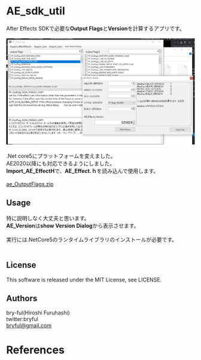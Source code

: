 ﻿# AE_sdk_util
After Effects SDKで必要な**Output Flags**と**Version**を計算するアプリです。<br>
<br>
![ae_OutputFlags](AE_OutputFlags.png)<br>
<br>
.Net core5にプラットフォームを変えました。<br>
AE2020以降にも対応できるようにしました。<br>
**Import_AE_EffectH**で、**AE_Effect.ｈ**を読み込んで使用します。<br>
<br>
[ae_OutputFlags.zip](https://bit.ly/3r8utMV)<br>

## Usage
特に説明しなく大丈夫と思います。<br>
**AE_Version**は**show Version Dialog**から表示させます。<br>
<br>
実行には.NetCore5のランタイムライブラリのインストールが必要です。<br>
<br>

## License
This software is released under the MIT License, see LICENSE.<br>

## Authors

bry-ful(Hiroshi Furuhashi)<br>
twitter:bryful<br>
bryful@gmail.com<br>

# References

